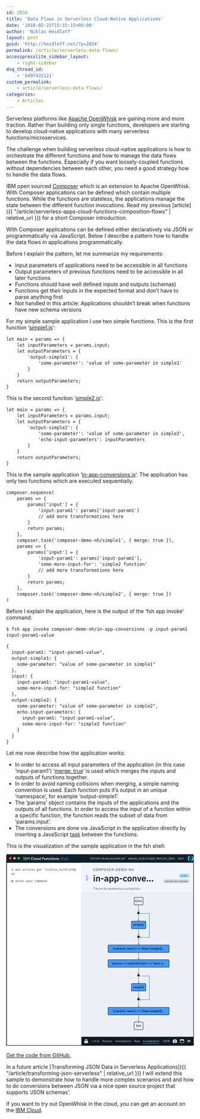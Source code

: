 ```yaml
---
id: 2834
title: 'Data Flows in Serverless Cloud-Native Applications'
date: '2018-02-22T15:15:15+00:00'
author: 'Niklas Heidloff'
layout: post
guid: 'http://heidloff.net/?p=2834'
permalink: /article/serverless-data-flows/
accesspresslite_sidebar_layout:
    - right-sidebar
dsq_thread_id:
    - '6497432121'
custom_permalink:
    - article/serverless-data-flows/
categories:
    - Articles
---
```


Serverless platforms like [Apache OpenWhisk](https://openwhisk.apache.org/) are gaining more and more traction. Rather than building only single functions, developers are starting to develop cloud-native applications with many serverless functions/microservices.

The challenge when building serverless cloud-native applications is how to orchestrate the different functions and how to manage the data flows between the functions. Especially if you want loosely-coupled functions without dependencies between each other, you need a good strategy how to handle the data flows.

IBM open sourced [Composer](https://github.com/ibm-functions/composer) which is an extension to Apache OpenWhisk. With Composer applications can be defined which contain multiple functions. While the functions are stateless, the applications manage the state between the different function invocations. Read my previous [article]({{ "/article/serverless-apps-cloud-functions-composition-flows" | relative_url }}) for a short Composer introduction.

With Composer applications can be defined either declaratively via JSON or programmatically via JavaScript. Below I describe a pattern how to handle the data flows in applications programmatically.

Before I explain the pattern, let me summarize my requirements:

- Input parameters of applications need to be accessible in all functions
- Output parameters of previous functions need to be accessible in all later functions
- Functions should have well defined inputs and outputs (schemas)
- Functions get their inputs in the expected format and don’t have to parse anything first
- Not handled in this article: Applications shouldn’t break when functions have new schema versions

For my simple sample application I use two simple functions. This is the first function ‘[simple1.js](https://github.com/nheidloff/openwhisk-data-flows/blob/master/functions/simple1.js)‘:

```
let main = params => {
    let inputParameters = params.input;
    let outputParameters = {
        'output-simple1': {
            'some-parameter': 'value of some-parameter in simple1'
        }
    }
    return outputParameters;
}
```

This is the second function ‘[simple2.js](https://github.com/nheidloff/openwhisk-data-flows/blob/master/functions/simple2.js)‘:

```
let main = params => {
    let inputParameters = params.input;
    let outputParameters = {
        'output-simple2': {
            'some-parameter': 'value of some-parameter in simple2',
            'echo-input-parameters': inputParameters
        }
    }
    return outputParameters;
}
```

This is the sample application ‘[in-app-conversions.js](https://github.com/nheidloff/openwhisk-data-flows/blob/master/apps/in-app-conversions.js)‘. The application has only two functions which are executed sequentially.

```
composer.sequence(
    params => {
        params['input'] = {
            'input-param1': params['input-param1']
            // add more transformations here 
        }
        return params;
    },
    composer.task('composer-demo-nh/simple1', { merge: true }),
    params => {
        params['input'] = {
            'input-param1': params['input-param1'],
            'some-more-input-for': 'simple2 function'
            // add more transformations here 
        }
        return params;
    },
    composer.task('composer-demo-nh/simple2', { merge: true })
)
```

Before I explain the application, here is the output of the ‘fsh app invoke’ command:

```
$ fsh app invoke composer-demo-nh/in-app-conversions -p input-param1 input-param1-value
```

```
{
  input-param1: "input-param1-value",
  output-simple1: {
    some-parameter: "value of some-parameter in simple1"
  },
  input: {
    input-param1: "input-param1-value",
    some-more-input-for: "simple2 function"
  },
  output-simple2: {
    some-parameter: "value of some-parameter in simple2",
    echo-input-parameters: {
      input-param1: "input-param1-value",
      some-more-input-for: "simple2 function"
    }
  }
}
```

Let me now describe how the application works:

- In order to access all input parameters of the application (in this case ‘input-param1’) ‘[merge: true](https://github.com/ibm-functions/composer/blob/master/docs/COMPOSER.md#composertasktask-options)‘ is used which merges the inputs and outputs of functions together.
- In order to avoid naming collisions when merging, a simple naming convention is used. Each function puts it’s output in an unique ‘namespace’, for example ‘output-simple1’.
- The ‘params’ object contains the inputs of the applications and the outputs of all functions. In order to access the input of a function within a specific function, the function reads the subset of data from ‘params.input’.
- The conversions are done via JavaScript in the application directly by inserting a JavaScript [task](https://github.com/ibm-functions/composer/blob/master/docs/COMPOSER.md#composertasktask-options) between the functions.

This is the visualization of the sample application in the fsh shell:

![image](/assets/img/2018/02/data-flow-sample2.png)

[Get the code from GitHub.](https://github.com/nheidloff/openwhisk-data-flows)

In a future article [Transforming JSON Data in Serverless Applications]({{ "/article/transforming-json-serverless" | relative_url }}) I will extend this sample to demonstrate how to handle more complex scenarios and and how to do conversions between JSON via a nice open source project that supports ‘JSON schemas’.

If you want to try out OpenWhisk in the cloud, you can get an account on the [IBM Cloud](http://ibm.biz/nheidloff).